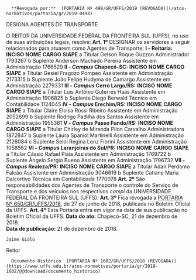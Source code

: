       **Revogada por:**  [PORTARIA Nº 498/GR/UFFS/2019 (REVOGADA)](/atos-normativos/portaria/gr/2019-0498) 

   DESIGNA AGENTES DE TRANSPORTE  

 O REITOR DA UNIVERSIDADE FEDERAL DA FRONTEIRA SUL (UFFS), no uso de suas atribuições legais, resolve:   **Art. 1º**  DESIGNAR os servidores a seguir relacionados para atuarem como Agentes de Transporte: **I - Reitoria:**      **INCISO**   **NOME**   **CARGO**   **SIAPE**     a   Titular Gelson Roque Guzzon   Administrador   1793267     b   Suplente Anderson Machado Pereira   Assistente em Administração   1766529     **II - *Campus*  Chapecó-SC:**      **INCISO**   **NOME**   **CARGO**   **SIAPE**     a   Titular Gesiel Fragozo Pompeo   Assistente em Administração   2173315     b   Suplente João Felipe Hudyma de Camargo   Assistente em Administração   2279331     **III - *Campus*  Cerro Largo/RS:**      **INCISO**   **NOME**   **CARGO**   **SIAPE**     a   Titular Luis Antônio Guterres Haas   Assistente em Administração   1906825     b   Suplente Diego Berwald   Técnico em Contabilidade   1124045     **IV - *Campus*  Erechim/RS:**      **INCISO**   **NOME**   **CARGO**   **SIAPE**     a   Titular Claire Eloisa Rossi Ribeiro   Assistente em Administração   2052699     b   Suplente Rodrigo Padilha dos Santos   Assistente em Administração   1955361     **V - *Campus*  Passo Fundo/RS:**      **INCISO**   **NOME**   **CARGO**   **SIAPE**     a   Titular Chirley de Miranda Pilon Carvalho   Administradora   1872847     b   Suplente Laura Spaniol Martinelli   Assistente em Administração   2126084     c   Suplente Seloi Regina Lenz Fiorini   Assistente em Administração   1058562     **VI - *Campus*  Laranjeiras do Sul/PR:**      **INCISO**   **NOME**   **CARGO**   **SIAPE**     a   Titular Cássio Rafael Piaia   Assistente em Administração   1769722     b   Suplente Ângelo Sergio Bueno   Assistente em Administração   1796732     **VII - *Campus*  Realeza/PR:**      **INCISO**   **NOME**   **CARGO**   **SIAPE**     a   Titular Adair Perdomo Falcão   Assistente em Administração   3046619     b   Suplente Catiane Maria Dalcortivo   Técnica em Contabilidade   1770078     **Art. 2º**  São responsabilidades dos Agentes de Transporte o controle do Serviço de Transporte e dos veículos nos respectivos *campi*  da UNIVERSIDADE FEDERAL DA FRONTEIRA SUL (UFFS).   **Art. 3º**  Fica revogada a [PORTARIA Nº 650/GR/UFFS/2018](https://www.uffs.edu.br/atos-normativos/portaria/gr/2018-0650), de 27 de junho de 2018, publicada no Boletim Oficial da UFFS.   **Art. 4º**  Esta Portaria entra em vigor na data de sua publicação no Boletim Oficial da UFFS.      **Data do ato:** Chapecó-SC, 21 de dezembro de 2018.   
 **Data de publicação:**  21 de dezembro de 2018. 

    Jaime Giolo   
 Reitor 

      Documento Histórico  [PORTARIA Nº 1602/GR/UFFS/2018 (REVOGADA)](https://www.uffs.edu.br/atos-normativos/portaria/gr/2018-1602/@@download/documento_historico)     
      
